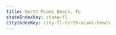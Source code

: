 ```yaml
---
title: North Miami Beach, FL
stateIndexKey: state-fl
cityIndexKey: city-fl-north-miami-beach
---
```

